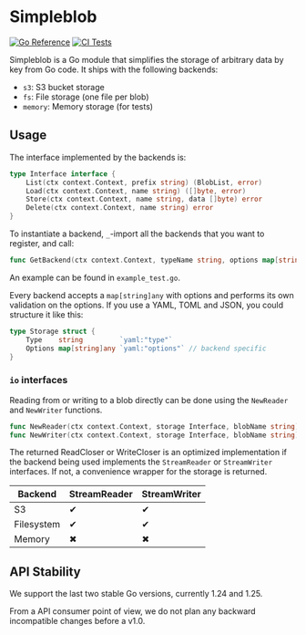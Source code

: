 # Simpleblob

[![Go Reference](https://pkg.go.dev/badge/github.com/PowerDNS/simpleblob.svg)](https://pkg.go.dev/github.com/PowerDNS/simpleblob)
[![CI Tests](https://github.com/PowerDNS/simpleblob/actions/workflows/go.yml/badge.svg)](https://github.com/PowerDNS/simpleblob/actions/workflows/go.yml)

Simpleblob is a Go module that simplifies the storage of arbitrary data by key from Go code. It ships with the following backends:

- `s3`: S3 bucket storage
- `fs`: File storage (one file per blob)
- `memory`: Memory storage (for tests)


## Usage

The interface implemented by the backends is:

```go
type Interface interface {
	List(ctx context.Context, prefix string) (BlobList, error)
	Load(ctx context.Context, name string) ([]byte, error)
	Store(ctx context.Context, name string, data []byte) error
	Delete(ctx context.Context, name string) error
}
```

To instantiate a backend, `_`-import all the backends that you want to register, and call:

```go
func GetBackend(ctx context.Context, typeName string, options map[string]any, params ...Param) (Interface, error)
```

An example can be found in `example_test.go`.

Every backend accepts a `map[string]any` with options and performs its own validation on the options. If you use a YAML, TOML and JSON, you could structure it like this:

```go
type Storage struct {
	Type    string         `yaml:"type"`
	Options map[string]any `yaml:"options"` // backend specific
}
```


### `io` interfaces

Reading from or writing to a blob directly can be done using the `NewReader` and `NewWriter` functions.

```go
func NewReader(ctx context.Context, storage Interface, blobName string) (io.ReadCloser, error)
func NewWriter(ctx context.Context, storage Interface, blobName string) (io.WriteCloser, error)
```

The returned ReadCloser or WriteCloser is an optimized implementation if the backend being used implements the `StreamReader` or `StreamWriter` interfaces.
If not, a convenience wrapper for the storage is returned.

| Backend | StreamReader | StreamWriter |
| --- | --- | --- |
| S3 | ✔ | ✔ |
| Filesystem | ✔ | ✔ |
| Memory | ✖ | ✖ |


## API Stability

We support the last two stable Go versions, currently 1.24 and 1.25.

From a API consumer point of view, we do not plan any backward incompatible changes before a v1.0.
